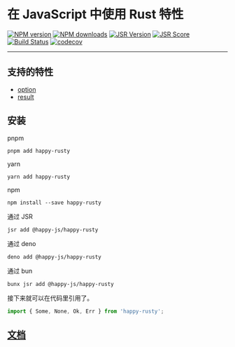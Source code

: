 # 在 JavaScript 中使用 Rust 特性

[![NPM version](https://img.shields.io/npm/v/happy-rusty.svg)](https://npmjs.org/package/happy-rusty)
[![NPM downloads](https://badgen.net/npm/dm/happy-rusty)](https://npmjs.org/package/happy-rusty)
[![JSR Version](https://jsr.io/badges/@happy-js/happy-rusty)](https://jsr.io/@happy-js/happy-rusty)
[![JSR Score](https://jsr.io/badges/@happy-js/happy-rusty/score)](https://jsr.io/@happy-js/happy-rusty/score)
[![Build Status](https://github.com/jiangjie/happy-rusty/actions/workflows/test.yml/badge.svg)](https://github.com/jiangjie/happy-rusty/actions/workflows/test.yml)
[![codecov](https://codecov.io/gh/JiangJie/happy-rusty/graph/badge.svg)](https://codecov.io/gh/JiangJie/happy-rusty)

---

## 支持的特性

- [option](https://doc.rust-lang.org/core/option/index.html)
- [result](https://doc.rust-lang.org/core/result/index.html)

## 安装

pnpm

```
pnpm add happy-rusty
```

yarn

```
yarn add happy-rusty
```

npm

```
npm install --save happy-rusty
```

通过 JSR

```
jsr add @happy-js/happy-rusty
```

通过 deno

```
deno add @happy-js/happy-rusty
```

通过 bun

```
bunx jsr add @happy-js/happy-rusty
```

接下来就可以在代码里引用了。

```ts
import { Some, None, Ok, Err } from 'happy-rusty';
```

## [文档](docs/README.md)